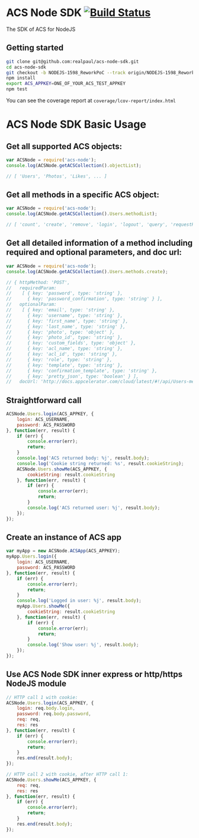 # ACS Node SDK [![Build Status](https://travis-ci.org/realpaul/acs-node-sdk.svg)](https://travis-ci.org/realpaul/acs-node-sdk)

The SDK of ACS for NodeJS

## Getting started

```bash
git clone git@github.com:realpaul/acs-node-sdk.git
cd acs-node-sdk
git checkout -b NODEJS-1598_ReworkPoC --track origin/NODEJS-1598_ReworkPoC
npm install
export ACS_APPKEY=ONE_OF_YOUR_ACS_TEST_APPKEY
npm test
```
You can see the coverage report at `coverage/lcov-report/index.html`

# ACS Node SDK Basic Usage
## Get all supported ACS objects:
```javascript
var ACSNode = require('acs-node');
console.log(ACSNode.getACSCollection().objectList);

// [ 'Users', 'Photos', 'Likes', ... ]
```

## Get all methods in a specific ACS object: 
```javascript
var ACSNode = require('acs-node');
console.log(ACSNode.getACSCollection().Users.methodList);

// [ 'count', 'create', 'remove', 'login', 'logout', 'query', 'requestResetPassword', 'resendConfirmation', 'search', 'show', 'showMe', 'update' ]
```

## Get all detailed information of a method including required and optional parameters, and doc url:
```javascript
var ACSNode = require('acs-node');
console.log(ACSNode.getACSCollection().Users.methods.create);

// { httpMethod: 'POST',
//   requiredParam: 
//    [ { key: 'password', type: 'string' },
//      { key: 'password_confirmation', type: 'string' } ],
//   optionalParam: 
//    [ { key: 'email', type: 'string' },
//      { key: 'username', type: 'string' },
//      { key: 'first_name', type: 'string' },
//      { key: 'last_name', type: 'string' },
//      { key: 'photo', type: 'object' },
//      { key: 'photo_id', type: 'string' },
//      { key: 'custom_fields', type: 'object' },
//      { key: 'acl_name', type: 'string' },
//      { key: 'acl_id', type: 'string' },
//      { key: 'role', type: 'string' },
//      { key: 'template', type: 'string' },
//      { key: 'confirmation_template', type: 'string' },
//      { key: 'pretty_json', type: 'boolean' } ],
//   docUrl: 'http://docs.appcelerator.com/cloud/latest/#!/api/Users-method-create' }
```

## Straightforward call
```javascript
ACSNode.Users.login(ACS_APPKEY, {
    login: ACS_USERNAME,
    password: ACS_PASSWORD
}, function(err, result) {
    if (err) {
        console.error(err);
        return;
    }
    console.log('ACS returned body: %j', result.body);
    console.log('Cookie string returned: %s', result.cookieString);
    ACSNode.Users.showMe(ACS_APPKEY, {
        cookieString: result.cookieString
    }, function(err, result) {
        if (err) {
            console.error(err);
            return;
        }
        console.log('ACS returned user: %j', result.body);
    });
});
```

## Create an instance of ACS app
```javascript
var myApp = new ACSNode.ACSApp(ACS_APPKEY);
myApp.Users.login({
    login: ACS_USERNAME,
    password: ACS_PASSWORD
}, function(err, result) {
    if (err) {
        console.error(err);
        return;
    }
    console.log('Logged in user: %j', result.body);
    myApp.Users.showMe({
        cookieString: result.cookieString
    }, function(err, result) {
        if (err) {
            console.error(err);
            return;
        }
        console.log('Show user: %j', result.body);
    });
});
```

## Use ACS Node SDK inner express or http/https NodeJS module
```javascript
// HTTP call 1 with cookie:
ACSNode.Users.login(ACS_APPKEY, {
    login: req.body.login,
    password: req.body.password,
    req: req,
    res: res
}, function(err, result) {
    if (err) {
        console.error(err);
        return;
    }
    res.end(result.body);
});

// HTTP call 2 with cookie, after HTTP call 1:
ACSNode.Users.showMe(ACS_APPKEY, {
    req: req,
    res: res
}, function(err, result) {
    if (err) {
        console.error(err);
        return;
    }
    res.end(result.body);
});
```